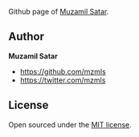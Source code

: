 Github page of [Muzamil Satar](https://mzmls.github.io).


## Author

**Muzamil Satar**
- <https://github.com/mzmls>
- <https://twitter.com/mzmls>


## License

Open sourced under the [MIT license](LICENSE.md).
